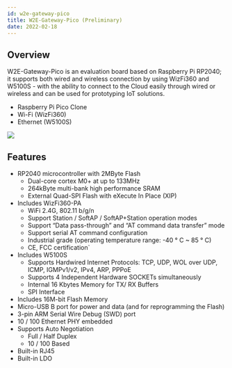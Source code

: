```yaml
---
id: w2e-gateway-pico
title: W2E-Gateway-Pico (Preliminary)
date: 2022-02-18
---
```


## Overview

W2E-Gateway-Pico is an evaluation board based on Raspberry Pi RP2040; it supports both wired and wireless connection by using WizFi360 and W5100S - with the ability to connect to the Cloud easily through wired or wireless and can be used for prototyping IoT solutions.

- Raspberry Pi Pico Clone
- Wi-Fi (WizFi360)
- Ethernet (W5100S)

![](https://d3cmhcsnvv7jc.cloudfront.net/docs/img/osh/w2e-gateway-pico/w2e-gateway-pico-blockdiagram.png)

## Features

- RP2040 microcontroller with 2MByte Flash
    - Dual-core cortex M0+ at up to 133MHz
    - 264kByte multi-bank high performance SRAM
    - External Quad-SPI Flash with eXecute In Place (XIP)
- Includes WizFi360-PA
    - WiFi 2.4G, 802.11 b/g/n
    - Support Station / SoftAP / SoftAP+Station operation modes
    - Support “Data pass-through” and “AT command data transfer” mode
    - Support serial AT command configuration
    - Industrial grade (operating temperature range: -40 ° C ~ 85 ° C)
    - CE, FCC certification`
- Includes W5100S
    - Supports Hardwired Internet Protocols: TCP, UDP, WOL over UDP, ICMP, IGMPv1/v2, IPv4, ARP, PPPoE
    - Supports 4 Independent Hardware SOCKETs simultaneously
    - Internal 16 Kbytes Memory for TX/ RX Buffers
    - SPI Interface
- Includes 16M-bit Flash Memory
- Micro-USB B port for power and data (and for reprogramming the Flash)
- 3-pin ARM Serial Wire Debug (SWD) port
- 10 / 100 Ethernet PHY embedded
- Supports Auto Negotiation
    - Full / Half Duplex
    - 10 / 100 Based
- Built-in RJ45
- Built-in LDO
